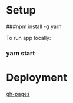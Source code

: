 # Setup

###npm install -g yarn

To run app locally:
### yarn start

# Deployment

[gh-pages](https://dev.to/yuribenjamin/how-to-deploy-react-app-in-github-pages-2a1f)